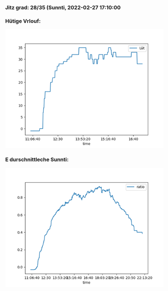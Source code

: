 ### Jitz grad: 28/35 (Sunnti, 2022-02-27 17:10:00

### Hütige Vrlouf:
![Graph](Today.png)

### E durschnittleche Sunnti:
![Graph](Sunnti.png)